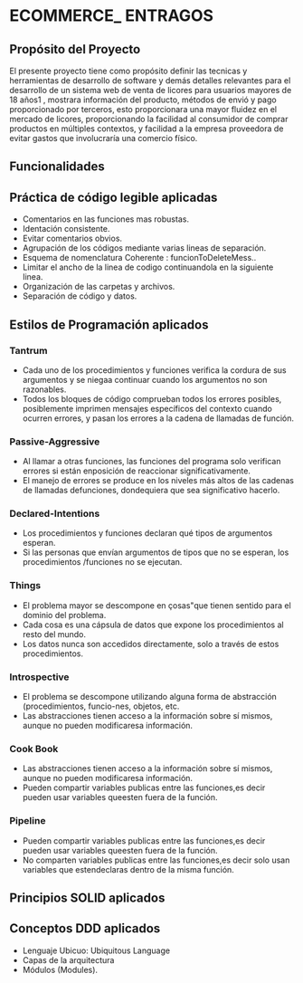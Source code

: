 # ECOMMERCE_ ENTRAGOS
## Propósito del Proyecto
El presente proyecto tiene como propósito definir las tecnicas y herramientas de desarrollo de software y demás detalles relevantes para el desarrollo de un sistema web de venta de licores para
usuarios mayores de 18 años1
, mostrara información del producto, métodos de envió y pago proporcionado por terceros, esto proporcionara una mayor fluidez en el mercado de licores, proporcionando
la facilidad al consumidor de comprar productos en múltiples contextos, y facilidad a la empresa
proveedora de evitar gastos que involucraría una comercio físico.
## Funcionalidades
## Práctica de código legible aplicadas
* Comentarios en las funciones mas robustas.
* Identación consistente.
* Evitar comentarios obvios.
* Agrupación de los códigos mediante varias lineas de separación.
* Esquema de nomenclatura Coherente : funcionToDeleteMess..
* Limitar el ancho de la linea de codigo continuandola en la siguiente linea.
* Organización de las carpetas y archivos.
* Separación de código y datos.

## Estilos de Programación aplicados
### Tantrum
* Cada uno de los procedimientos y funciones verifica la cordura de sus argumentos y se niegaa continuar cuando los argumentos no son razonables.
* Todos los bloques de código comprueban todos los errores posibles, posiblemente imprimen mensajes específicos del contexto cuando ocurren errores, y pasan los errores a la cadena de llamadas de función.

### Passive-Aggressive
* Al llamar a otras funciones, las funciones del programa solo verifican errores si están enposición de reaccionar significativamente.
* El manejo de errores se produce en los niveles más altos de las cadenas de llamadas defunciones, dondequiera que sea significativo hacerlo.

### Declared-Intentions
* Los procedimientos y funciones declaran qué tipos de argumentos esperan.
* Si las personas que envían argumentos de tipos que no se esperan, los procedimientos /funciones no se ejecutan.

### Things
* El problema mayor se descompone en çosas"que tienen sentido para el dominio del problema.
* Cada cosa es una cápsula de datos que expone los procedimientos al resto del mundo.
* Los datos nunca son accedidos directamente, solo a través de estos procedimientos.

### Introspective
* El problema se descompone utilizando alguna forma de abstracción (procedimientos, funcio-nes, objetos, etc.
* Las abstracciones tienen acceso a la información sobre sí mismos, aunque no pueden modificaresa información.

### Cook Book
* Las abstracciones tienen acceso a la información sobre sí mismos, aunque no pueden modificaresa información.
* Pueden compartir variables publicas entre las funciones,es decir pueden usar variables queesten fuera de la función.

### Pipeline
* Pueden compartir variables publicas entre las funciones,es decir pueden usar variables queesten fuera de la función.
* No comparten variables publicas entre las funciones,es decir solo usan variables que estendeclaras dentro de la misma función.


## Principios SOLID aplicados
## Conceptos DDD aplicados
* Lenguaje Ubicuo: Ubiquitous Language
* Capas de la arquitectura
* Módulos (Modules).